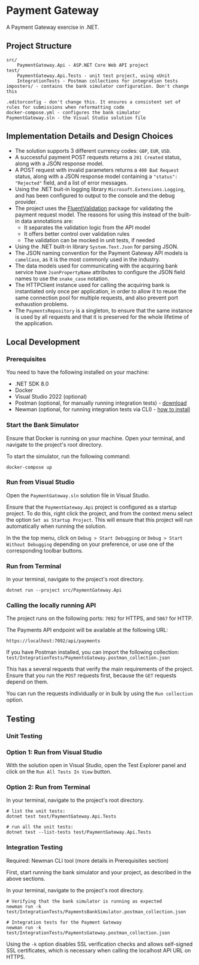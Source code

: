 # Payment Gateway

A Payment Gateway exercise in .NET.

## Project Structure
```
src/
    PaymentGateway.Api - ASP.NET Core Web API project
test/
    PaymentGateway.Api.Tests - unit test project, using xUnit
    IntegrationTests - Postman collections for integration tests
imposters/ - contains the bank simulator configuration. Don't change this

.editorconfig - don't change this. It ensures a consistent set of rules for submissions when reformatting code
docker-compose.yml - configures the bank simulator
PaymentGateway.sln - the Visual Studio solution file
```
## Implementation Details and Design Choices
- The solution supports 3 different currency codes: `GBP`, `EUR`, `USD`.
- A successful payment POST requests returns a `201 Created` status, along with a JSON response model.
- A POST request with invalid parameters returns a `400 Bad Request` status, along with a JSON response model containing a `"status": "Rejected"` field, and a list of error messages.
- Using the .NET buit-in logging library `Microsoft.Extensions.Logging`, and has been configured to output to the console and the debug provider.
- The project uses the [FluentValidation](https://docs.fluentvalidation.net/en/latest/) package for validating the payment request model. The reasons for using this instead of the built-in data annotations are:
  - It separates the validation logic from the API model
  - It offers better control over validation rules
  - The validation can be mocked in unit tests, if needed
- Using the .NET built-in library `System.Text.Json` for parsing JSON.
- The JSON naming convention for the Payment Gateway API models is `camelCase`, as it is the most commonly used in the industry.
- The data models used for communicating with the acquiring bank service have `JsonPropertyName` attributes to configure the JSON field names to use the `snake_case` notation.
- The HTTPClient instance used for calling the acquiring bank is instantiated only once per application, in order to allow it to reuse the same connection pool for multiple requests, and also prevent port exhaustion problems.
- The `PaymentsRepository` is a singleton, to ensure that the same instance is used by all requests and that it is preserved for the whole lifetime of the application.

## Local Development

### Prerequisites
You need to have the following installed on your machine:
- .NET SDK 8.0
- Docker
- Visual Studio 2022 (optional)
- Postman (optional, for manually running integration tests) - [download](https://www.postman.com/downloads/)
- Newman (optional, for running integration tests via CLI) - [how to install](https://learning.postman.com/docs/collections/using-newman-cli/installing-running-newman/)

### Start the Bank Simulator
Ensure that Docker is running on your machine. Open your terminal, and navigate to the project's root directory.

To start the simulator, run the following command: 
```
docker-compose up
```

### Run from Visual Studio
Open the `PaymentGateway.sln` solution file in Visual Studio. 

Ensure that the `PaymentGateway.Api` project is configured as a startup project. To do this, right click the project, and from the context menu select the option `Set as Startup Project`. This will ensure that this project will run automatically when running the solution.

In the the top menu, click on `Debug > Start Debugging` or `Debug > Start Without Debugging` depending on your preference, or use one of the corresponding toolbar buttons.

### Run from Terminal
In your terminal, navigate to the project's root directory.
```
dotnet run --project src/PaymentGateway.Api
```

### Calling the locally running API
The project runs on the following ports: `7092` for HTTPS, and `5067` for HTTP.

The Payments API endpoint will be available at the following URL:
```
https://localhost:7092/api/payments
```

If you have Postman installed, you can import the following collection:
`test/IntegrationTests/PaymentsGateway.postman_collection.json`

This has a several requests that verify the main requirements of the project. Ensure that you run the `POST` requests first, because the `GET` requests depend on them.

You can run the requests individually or in bulk by using the `Run collection` option.

## Testing

### Unit Testing

### Option 1: Run from Visual Studio
With the solution open in Visual Studio, open the Test Explorer panel and click on the `Run All Tests In View` button.

### Option 2: Run from Terminal
In your terminal, navigate to the project's root directory.

```
# list the unit tests:
dotnet test test/PaymentGateway.Api.Tests

# run all the unit tests:
dotnet test --list-tests test/PaymentGateway.Api.Tests
```

### Integration Testing
Required: Newman CLI tool (more details in Prerequisites section)

First, start running the bank simulator and your project, as described in the above sections.

In your terminal, navigate to the project's root directory.
```
# Verifying that the bank simulator is running as expected
newman run -k test/IntegrationTests/PaymentsBankSimulator.postman_collection.json

# Integration tests for the Payment Gateway
newman run -k test/IntegrationTests/PaymentsGateway.postman_collection.json

```

Using the `-k` option disables SSL verification checks and allows self-signed SSL certificates, which is necessary when calling the localhost API URL on HTTPS.